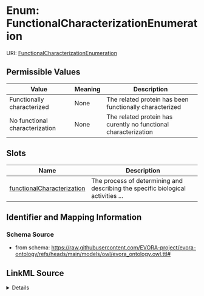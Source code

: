 # Enum: FunctionalCharacterizationEnumeration



URI: [FunctionalCharacterizationEnumeration](FunctionalCharacterizationEnumeration.md)

## Permissible Values

| Value | Meaning | Description |
| --- | --- | --- |
| Functionally characterized | None | The related protein has been functionally characterized |
| No functional characterization | None | The related protein has curently no functional characterization |




## Slots

| Name | Description |
| ---  | --- |
| [functionalCharacterization](functionalCharacterization.md) | The process of determining and describing the specific biological activities ... |






## Identifier and Mapping Information







### Schema Source


* from schema: https://raw.githubusercontent.com/EVORA-project/evora-ontology/refs/heads/main/models/owl/evora_ontology.owl.ttl#






## LinkML Source

<details>
```yaml
name: functionalCharacterizationEnumeration
from_schema: https://raw.githubusercontent.com/EVORA-project/evora-ontology/refs/heads/main/models/owl/evora_ontology.owl.ttl#
rank: 1000
permissible_values:
  Functionally characterized:
    text: Functionally characterized
    description: The related protein has been functionally characterized
  No functional characterization:
    text: No functional characterization
    description: The related protein has curently no functional characterization

```
</details>
